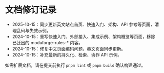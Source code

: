 ﻿# 文档修订记录

- 2025-10-15：同步更新英文站点首页、快速入门、架构、API 参考等页面，清理乱码与失效示例。
- 2024-10-15：重写快速入门、外部接入、集成示例、架构概览等页面，移除已迁出的 moduforge-rules-* 内容。
- 2024-10-15：修复中文页面编码问题，英文页面同步更新。
- 2024-10-15：补充最新的持久化、检索、协作 API 示例。

如需扩展文档，请在提交前执行 `pnpm lint` 或 `pnpm build` 确认构建通过。
